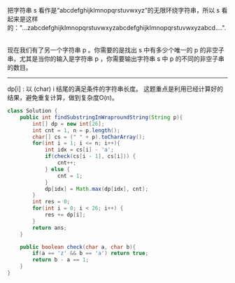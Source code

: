 把字符串 s 看作是“abcdefghijklmnopqrstuvwxyz”的无限环绕字符串，所以 s 看起来是这样的："...zabcdefghijklmnopqrstuvwxyzabcdefghijklmnopqrstuvwxyzabcd....". 

现在我们有了另一个字符串 p 。你需要的是找出 s 中有多少个唯一的 p 的非空子串，尤其是当你的输入是字符串 p ，你需要输出字符串 s 中 p 的不同的非空子串的数目。 

***
dp[i] : 以 (char) i 结尾的满足条件的字符串长度。
这题重点是利用已经计算好的结果，避免重复计算，做到复杂度O(n)。

```Java
class Solution {
    public int findSubstringInWraproundString(String p){
        int[] dp = new int[26];
        int cnt = 1, n = p.length();
        char[] cs = (" " + p).toCharArray();
        for(int i = 1; i <= n; i++){
            int idx = cs[i] - 'a';
            if(check(cs[i - 1], cs[i])) {
                cnt++;
            } else {
                cnt = 1;
            }
            dp[idx] = Math.max(dp[idx], cnt);
        }
        int res = 0;
        for(int i = 0; i < 26; i++) {
            res += dp[i];
        }
        return ans;
    }

    public boolean check(char a, char b){
        if(a == 'z' && b == 'a') return true;
        return b - a == 1;
    }
}
```